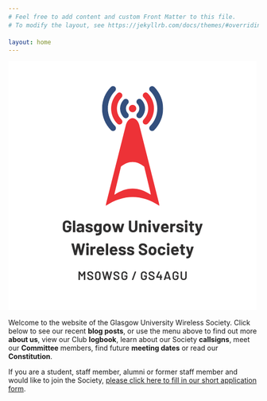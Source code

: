 ```yaml
---
# Feel free to add content and custom Front Matter to this file.
# To modify the layout, see https://jekyllrb.com/docs/themes/#overriding-theme-defaults

layout: home
---
```


![GUWS logo](images/logo.png)

Welcome to the website of the Glasgow University Wireless Society. Click below to see our recent **blog posts**, or use the menu above to find out more **about us**, view our Club **logbook**, learn about our Society **callsigns**, meet our **Committee** members, find future **meeting dates** or read our **Constitution**.

If you are a student, staff member, alumni or former staff member and would like to join the Society, [please click here to fill in our short application form](https://forms.gle/5VGaGaxuhNxoDqwp8).
